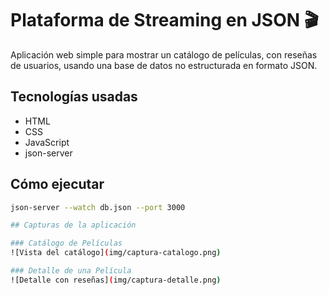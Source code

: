 # Plataforma de Streaming en JSON 🎬

Aplicación web simple para mostrar un catálogo de películas, con reseñas de usuarios, usando una base de datos no estructurada en formato JSON.

## Tecnologías usadas
- HTML
- CSS
- JavaScript
- json-server

## Cómo ejecutar

```bash
json-server --watch db.json --port 3000

## Capturas de la aplicación

### Catálogo de Películas
![Vista del catálogo](img/captura-catalogo.png)

### Detalle de una Película
![Detalle con reseñas](img/captura-detalle.png)
